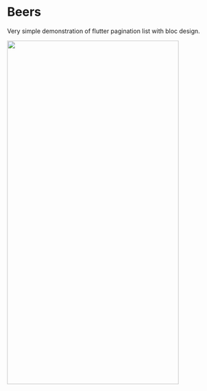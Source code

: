 # Beers

Very simple demonstration of flutter pagination list with bloc design.

<img src="/../main/screen_shot_1.jpg?raw=true" height=800 width=400></img>
